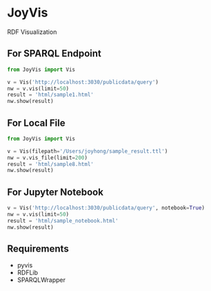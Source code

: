 # JoyVis
RDF Visualization

## For SPARQL Endpoint
~~~python
from JoyVis import Vis

v = Vis('http://localhost:3030/publicdata/query')
nw = v.vis(limit=50)
result = 'html/sample1.html'
nw.show(result)
~~~

## For Local File
~~~python
from JoyVis import Vis

v = Vis(filepath='/Users/joyhong/sample_result.ttl')
nw = v.vis_file(limit=200)
result = 'html/sample8.html'
nw.show(result)
~~~

## For Jupyter Notebook
~~~python
v = Vis('http://localhost:3030/publicdata/query', notebook=True)
nw = v.vis(limit=50)
result = 'html/sample_notebook.html'
nw.show(result)
~~~
## Requirements
- pyvis
- RDFLib
- SPARQLWrapper
